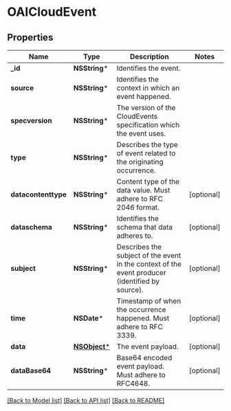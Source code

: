 # OAICloudEvent

## Properties
Name | Type | Description | Notes
------------ | ------------- | ------------- | -------------
**_id** | **NSString*** | Identifies the event. | 
**source** | **NSString*** | Identifies the context in which an event happened. | 
**specversion** | **NSString*** | The version of the CloudEvents specification which the event uses. | 
**type** | **NSString*** | Describes the type of event related to the originating occurrence. | 
**datacontenttype** | **NSString*** | Content type of the data value. Must adhere to RFC 2046 format. | [optional] 
**dataschema** | **NSString*** | Identifies the schema that data adheres to. | [optional] 
**subject** | **NSString*** | Describes the subject of the event in the context of the event producer (identified by source). | [optional] 
**time** | **NSDate*** | Timestamp of when the occurrence happened. Must adhere to RFC 3339. | [optional] 
**data** | [**NSObject***](.md) | The event payload. | [optional] 
**dataBase64** | **NSString*** | Base64 encoded event payload. Must adhere to RFC4648. | [optional] 

[[Back to Model list]](../README.md#documentation-for-models) [[Back to API list]](../README.md#documentation-for-api-endpoints) [[Back to README]](../README.md)


